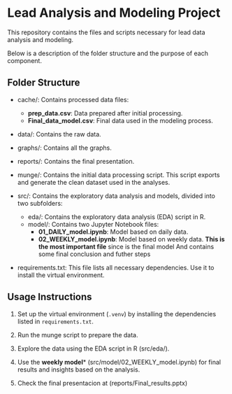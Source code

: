 # Lead Analysis and Modeling Project

This repository contains the files and scripts necessary for lead data analysis and modeling.


Below is a description of the folder structure and the purpose of each component.

## Folder Structure
- cache/: Contains processed data files:
  - **prep_data.csv**: Data prepared after initial processing.
  - **Final_data_model.csv**: Final data used in the modeling process.

- data/: Contains the raw data.

- graphs/: Contains all the graphs.

- reports/: Contains the final presentation.

- munge/: Contains the initial data processing script. This script exports and generate the clean dataset used in the analyses.

- src/: Contains the exploratory data analysis and models, divided into two subfolders:
  - eda/: Contains the exploratory data analysis (EDA) script in R.
  - model/: Contains two Jupyter Notebook files:
    - **01_DAILY_model.ipynb**: Model based on daily data.
    - **02_WEEKLY_model.ipynb**: Model based on weekly data. **This is the most important file** since is the final model
                                And contains some final conclusion and futher steps

- requirements.txt: This file lists all necessary dependencies. Use it to install the virtual environment.

## Usage Instructions

1. Set up the virtual environment (`.venv`) by installing the dependencies listed in `requirements.txt`.

2. Run the munge script to prepare the data.
3. Explore the data using the EDA script in R (src/eda/).
  
5. Use the **weekly model*** (src/model/02_WEEKLY_model.ipynb) for final results and insights based on the analysis.

6. Check the final presentacion at (reports/Final_results.pptx)

